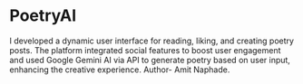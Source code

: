 # PoetryAI
I developed a dynamic user interface for reading, liking, and creating poetry posts. The platform integrated social features to boost user engagement and used Google Gemini AI via API to generate poetry based on user input, enhancing the creative experience.
Author- Amit Naphade.
